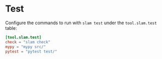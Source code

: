 # Test

Configure the commands to run with `slam test` under the `tool.slam.test` table:

```toml
[tool.slam.test]
check = "slam check"
mypy = "mypy src/"
pytest = "pytest test/"
```